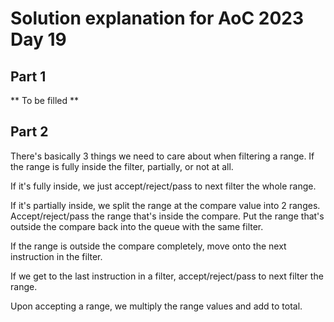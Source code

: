 # Solution explanation for AoC 2023 Day 19

## Part 1

** To be filled **

## Part 2

There's basically 3 things we need to care about when filtering a range. If the range is fully inside the filter, partially, or not at all.

If it's fully inside, we just accept/reject/pass to next filter the whole range.

If it's partially inside, we split the range at the compare value into 2 ranges. Accept/reject/pass the range that's inside the compare. Put the range that's outside the compare back into the queue with the same filter.

If the range is outside the compare completely, move onto the next instruction in the filter.

If we get to the last instruction in a filter, accept/reject/pass to next filter the range.

Upon accepting a range, we multiply the range values and add to total.
